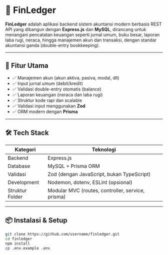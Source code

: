 # 🧾 FinLedger

**FinLedger** adalah aplikasi backend sistem akuntansi modern berbasis REST API yang dibangun dengan **Express.js** dan **MySQL**, dirancang untuk menangani pencatatan keuangan seperti jurnal umum, buku besar, laporan laba rugi, neraca, hingga manajemen akun dan transaksi, dengan standar akuntansi ganda (double-entry bookkeeping).

---

## 🚀 Fitur Utama

- ✅ Manajemen akun (akun aktiva, pasiva, modal, dll)
- ✅ Input jurnal umum (debit/kredit)
- ✅ Validasi double-entry otomatis (balance)
- ✅ Laporan keuangan (neraca dan laba rugi)
- ✅ Struktur kode rapi dan scalable
- ✅ Validasi input menggunakan **Zod**
- ✅ ORM modern dengan **Prisma**

---

## 🛠️ Tech Stack

| Kategori       | Teknologi                              |
|----------------|------------------------------------------|
| Backend        | Express.js                               |
| Database       | MySQL + Prisma ORM                       |
| Validasi       | Zod (dengan JavaScript, bukan TypeScript)|
| Development    | Nodemon, dotenv, ESLint (opsional)       |
| Struktur Folder| Modular MVC (routes, controller, service, prisma) |

---

## 📦 Instalasi & Setup

```bash
git clone https://github.com/username/finledger.git
cd finledger
npm install
cp .env.example .env
